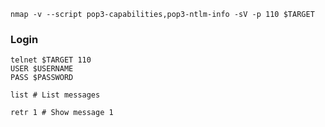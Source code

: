 ```shell
nmap -v --script pop3-capabilities,pop3-ntlm-info -sV -p 110 $TARGET
```

### Login

```shell
telnet $TARGET 110
USER $USERNAME
PASS $PASSWORD
```

```shell
list # List messages
```

```shell
retr 1 # Show message 1
```
